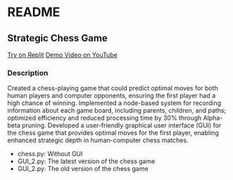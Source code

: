 # README
## Strategic Chess Game
[Try on Replit](https://replit.com/@chihyu0917/chess-game#main.py)
[Demo Video on YouTube](https://www.youtube.com/watch?v=a4eOCZ6Cqpc)
### Description
Created a chess-playing game that could predict optimal moves for both human players and computer opponents, 
ensuring the first player had a high chance of winning.
Implemented a node-based system for recording information about each game board, including parents, children, 
and paths; optimized efficiency and reduced processing time by 30% through Alpha-beta pruning.
Developed a user-friendly graphical user interface (GUI) for the chess game that provides optimal moves for the 
first player, enabling enhanced strategic depth in human-computer chess matches.
- chess.py: Without GUI
- GUI_2.py: The latest version of the chess game
- GUI_2.py: The old version of the chess game